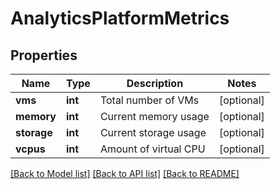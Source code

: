 # AnalyticsPlatformMetrics

## Properties
Name | Type | Description | Notes
------------ | ------------- | ------------- | -------------
**vms** | **int** | Total number of VMs | [optional] 
**memory** | **int** | Current memory usage | [optional] 
**storage** | **int** | Current storage usage | [optional] 
**vcpus** | **int** | Amount of virtual CPU | [optional] 

[[Back to Model list]](../README.md#documentation-for-models) [[Back to API list]](../README.md#documentation-for-api-endpoints) [[Back to README]](../README.md)


